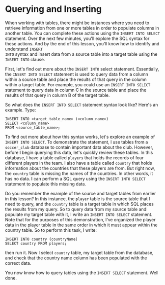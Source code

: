 # Querying and Inserting

When working with tables, there might be instances where you need to retrieve information from one or more tables in order to populate columns in another table. You can complete these actions using the <code>INSERT INTO SELECT</code> statement. Over the next few minutes, you'll explore the SQL syntax for these actions. And by the end of this lesson, you'll know how to identify and understand <code>INSERT INTO</code> syntax and insert data from a source table into a target table using the <code>INSERT INTO</code> clause.

First, let's find out more about the <code>INSERT INTO</code> select statement. Essentially, the <code>INSERT INTO SELECT</code> statement is used to query data from a column within a source table and place the results of that query in the column within a target table. For example, you could use an <code>INSERT INTO SELECT</code> statement to query data in column C in the source table and place the results of that query in column B of the target table.

So what does the <code>INSERT INTO SELECT</code> statement syntax look like? Here's an example. Type:

```
INSERT INTO <target_table_name> (<column_name>)
SELECT <column_name>
FROM <source_table_name>;
```

To find out more about how this syntax works, let's explore an example of <code>INSERT INTO SELECT</code>. To demonstrate the statement, I use tables from a <code>soccer_club</code> database to contain important data about the club. However, before I begin querying this data, let's quickly review these tables. In this database, I have a table called <code>players</code> that holds the records of four different players in the team. I also have a table called <code>country</code> that holds information about the countries that these players are from. But right now, the <code>country</code> table is missing the names of the countries. In other words, it has no data. I can perform a SQL query using the <code>INSERT INTO SELECT</code> statement to populate this missing data.

Do you remember the example of the source and target tables from earlier in this lesson? In this instance, the <code>player</code> table is the source table that I need to query, and the <code>country</code> table is a target table in which SQL places the results from my query. So to query data from my source table and populate my target table with it, I write an <code>INSERT INTO SELECT</code> statement. Note that for the purposes of this demonstration, I've organized the player data in the player table in the same order in which it must appear within the country table. So to perform this task, I write:

```
INSERT INTO country (countryName)
SELECT country FROM players;
```

then run it. Now I select <code>country</code> table, my target table from the database, and check that the country name column has been populated with the correct data.

You now know how to query tables using the <code>INSERT SELECT</code> statement. Well done.